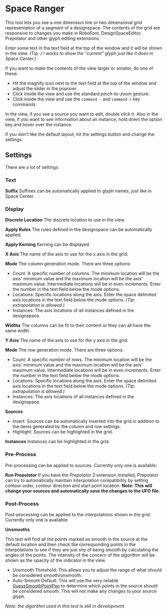 # Space Ranger

This tool lets you see a one dimension line or two dimensional grid representation of a segment of a designspace. The contents of the grid are responsive to changes you make in RoboFont, DesignSpaceEditor, Prepolator and other glyph editing extensions.

Enter some text in the text field at the top of the window and it will be shown in the view. *(Tip: `/?` works to show the "current" glyph just like it does in Space Center.)*

If you want to make the contents of the view larger or smaller, do one of these:

- Hit the magnify icon next to the text field at the top of the window and adjust the slider in the popover.
- Click inside the view and use the standard *pinch-to-zoom* gesture.
- Click inside the view and use the `command -` and `command +` key commands.

In the view, if you see a source you want to edit, double click it. Also in the view, if you want to see information about an instance, hold down the option key and hover over the instance.

If you don't like the default layout, hit the settings button and change the settings.

## Settings

There are a lot of settings.

### Text

**Suffix** Suffixes can be automatically applied to glyph names, just like in Space Center.

### Display

**Discrete Location** The discrete location to use in the view.

**Apply Rules** The rules defined in the designspace can be automatically applied.

**Apply Kerning** Kerning can be displayed.

**X Axis** The name of the axis to use for the x axis in the grid.

**Mode** The column generation mode. There are three options:
- Count: A specific number of columns. The minimum location will be the axis' minimum value and the maximum location will be the axis' maximum value. Intermediate locations will be in even increments. Enter the number in the text field below the mode options.
- Locations: Specific locations along the axis. Enter the space delimited axis locations in the text field below the mode options. *‌(Tip: extrapolation is allowed.)*
- Instances: The axis locations of all instances defined in the designspace.

**Widths** The columns can be fit to their content or they can all have the same width.

**Y Axis** The name of the axis to use for the y axis in the grid.

**Mode** The row generation mode. There are three options:
- Count: A specific number of rows. The minimum location will be the axis' minimum value and the maximum location will be the axis' maximum value. Intermediate locations will be in even increments. Enter the number in the text field below the mode options.
- Locations: Specific locations along the axis. Enter the space delimited axis locations in the text field below the mode options. *‌(Tip: extrapolation is allowed.)*
- Instances: The axis locations of all instances defined in the designspace.

**Sources**

- Insert: Sources can be automatically inserted into the grid in addition to the items generated by the column and row settings.
- Highlight: Sources can be highlighted in the grid.

**Instances** Instances can be highlighted in the grid.

### Pre-Process

Pre-processing can be applied to sources. Currently only one is available:

**Run Prepolator** If you have the *Prepolator 2* extension installed, Prepolator can try to automatically maintain interpolation compatibility by setting contour order, contour direction and start point location. **Note: This will change your sources and automatically save the changes to the UFO file.**

### Post-Process

Post-processing can be applied to the interpolations shown in the grid. Currently only one is available:

**Unsmooths**

This test will find all the points marked as smooth in the source at the default location and then check the corresponding points in the interpolations to see if they are just shy of being smooth by calculating the angles of the points. The intensity of the concern of the algorithm will be shown as the opacity of the indicator in the view.

- Unsmooth Threshold: This allows you to adjust the range of what should be considered smooth/unsmooth.
- Auto-Smooth Default: This will use the very reliable [GuessSmoothPointPen](https://github.com/fonttools/fonttools/blob/main/Lib/fontTools/pens/pointPen.py) to determine which points in the source should be considered smooth. This will not make any changes to your source glyph.

*Note: the algorithm used in this test is still in development.*
